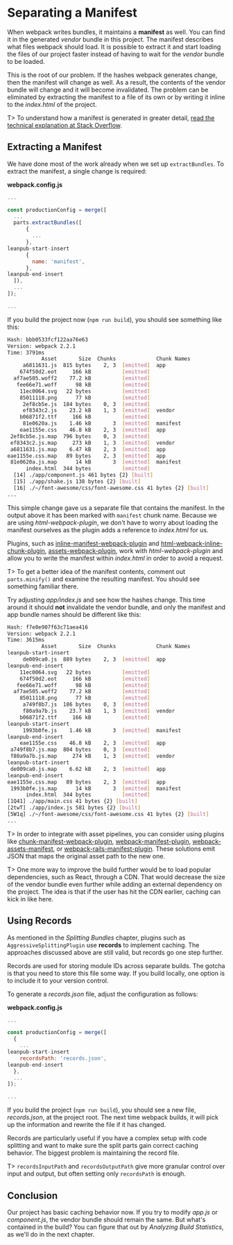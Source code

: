 # Separating a Manifest

When webpack writes bundles, it maintains a **manifest** as well. You can find it in the generated *vendor* bundle in this project. The manifest describes what files webpack should load. It is possible to extract it and start loading the files of our project faster instead of having to wait for the *vendor* bundle to be loaded.

This is the root of our problem. If the hashes webpack generates change, then the manifest will change as well. As a result, the contents of the vendor bundle will change and it will become invalidated. The problem can be eliminated by extracting the manifest to a file of its own or by writing it inline to the *index.html* of the project.

T> To understand how a manifest is generated in greater detail, [read the technical explanation at Stack Overflow](https://stackoverflow.com/questions/39548175/can-someone-explain-webpacks-commonschunkplugin/39600793).

## Extracting a Manifest

We have done most of the work already when we set up `extractBundles`. To extract the manifest, a single change is required:

**webpack.config.js**

```javascript
...

const productionConfig = merge([
  ...
  parts.extractBundles([
      {
        ...
      },
leanpub-start-insert
      {
        name: 'manifest',
      },
leanpub-end-insert
  ]),
  ...
]);

...
```

If you build the project now (`npm run build`), you should see something like this:

```bash
Hash: bbb0533fcf122aa76e63
Version: webpack 2.2.1
Time: 3791ms
           Asset       Size  Chunks             Chunk Names
     a6811631.js  815 bytes    2, 3  [emitted]  app
    674f50d2.eot     166 kB          [emitted]
  af7ae505.woff2    77.2 kB          [emitted]
   fee66e71.woff      98 kB          [emitted]
    11ec0064.svg   22 bytes          [emitted]
    85011118.png      77 kB          [emitted]
     2ef8cb5e.js  184 bytes    0, 3  [emitted]
     ef8343c2.js    23.2 kB    1, 3  [emitted]  vendor
    b06871f2.ttf     166 kB          [emitted]
     81e0620a.js    1.46 kB       3  [emitted]  manifest
    eae1155e.css    46.8 kB    2, 3  [emitted]  app
 2ef8cb5e.js.map  796 bytes    0, 3  [emitted]
 ef8343c2.js.map     273 kB    1, 3  [emitted]  vendor
 a6811631.js.map    6.47 kB    2, 3  [emitted]  app
eae1155e.css.map   89 bytes    2, 3  [emitted]  app
 81e0620a.js.map      14 kB       3  [emitted]  manifest
      index.html  344 bytes          [emitted]
  [14] ./app/component.js 461 bytes {2} [built]
  [15] ./app/shake.js 138 bytes {2} [built]
  [16] ./~/font-awesome/css/font-awesome.css 41 bytes {2} [built]
...
```

This simple change gave us a separate file that contains the manifest. In the output above it has been marked with `manifest` chunk name. Because we are using *html-webpack-plugin*, we don't have to worry about loading the manifest ourselves as the plugin adds a reference to *index.html* for us.

Plugins, such as [inline-manifest-webpack-plugin](https://www.npmjs.com/package/inline-manifest-webpack-plugin) and [html-webpack-inline-chunk-plugin](https://www.npmjs.com/package/html-webpack-inline-chunk-plugin), [assets-webpack-plugin](https://www.npmjs.com/package/assets-webpack-plugin), work with *html-webpack-plugin* and allow you to write the manifest within *index.html* in order to avoid a request.

T> To get a better idea of the manifest contents, comment out `parts.minify()` and examine the resulting manifest. You should see something familiar there.

Try adjusting *app/index.js* and see how the hashes change. This time around it should **not** invalidate the vendor bundle, and only the manifest and app bundle names should be different like this:

```bash
Hash: f7e0e907f63c71aea416
Version: webpack 2.2.1
Time: 3615ms
           Asset       Size  Chunks             Chunk Names
leanpub-start-insert
     de009ca0.js  889 bytes    2, 3  [emitted]  app
leanpub-end-insert
    11ec0064.svg   22 bytes          [emitted]
    674f50d2.eot     166 kB          [emitted]
   fee66e71.woff      98 kB          [emitted]
  af7ae505.woff2    77.2 kB          [emitted]
    85011118.png      77 kB          [emitted]
     a749f8b7.js  186 bytes    0, 3  [emitted]
     f80a9a7b.js    23.7 kB    1, 3  [emitted]  vendor
    b06871f2.ttf     166 kB          [emitted]
leanpub-start-insert
     1993b0fe.js    1.46 kB       3  [emitted]  manifest
leanpub-end-insert
    eae1155e.css    46.8 kB    2, 3  [emitted]  app
 a749f8b7.js.map  804 bytes    0, 3  [emitted]
 f80a9a7b.js.map     274 kB    1, 3  [emitted]  vendor
leanpub-start-insert
 de009ca0.js.map    6.62 kB    2, 3  [emitted]  app
leanpub-end-insert
eae1155e.css.map   89 bytes    2, 3  [emitted]  app
 1993b0fe.js.map      14 kB       3  [emitted]  manifest
      index.html  344 bytes          [emitted]
[1Q41] ./app/main.css 41 bytes {2} [built]
[2twT] ./app/index.js 581 bytes {2} [built]
[5W1q] ./~/font-awesome/css/font-awesome.css 41 bytes {2} [built]
...
```

T> In order to integrate with asset pipelines, you can consider using plugins like [chunk-manifest-webpack-plugin](https://www.npmjs.com/package/chunk-manifest-webpack-plugin), [webpack-manifest-plugin](https://www.npmjs.com/package/webpack-manifest-plugin), [webpack-assets-manifest](https://www.npmjs.com/package/webpack-assets-manifest), or [webpack-rails-manifest-plugin](https://www.npmjs.com/package/webpack-rails-manifest-plugin). These solutions emit JSON that maps the original asset path to the new one.

T> One more way to improve the build further would be to load popular dependencies, such as React, through a CDN. That would decrease the size of the vendor bundle even further while adding an external dependency on the project. The idea is that if the user has hit the CDN earlier, caching can kick in like here.

## Using Records

As mentioned in the *Splitting Bundles* chapter, plugins such as `AggressiveSplittingPlugin` use **records** to implement caching. The approaches discussed above are still valid, but records go one step further.

Records are used for storing module IDs across separate builds. The gotcha is that you need to store this file some way. If you build locally, one option is to include it to your version control.

To generate a *records.json* file, adjust the configuration as follows:

**webpack.config.js**

```javascript
...

const productionConfig = merge([
  {
    ...
leanpub-start-insert
    recordsPath: 'records.json',
leanpub-end-insert
  },
  ...
]);

...
```

If you build the project (`npm run build`), you should see a new file, *records.json*, at the project root. The next time webpack builds, it will pick up the information and rewrite the file if it has changed.

Records are particularly useful if you have a complex setup with code splitting and want to make sure the split parts gain correct caching behavior. The biggest problem is maintaining the record file.

T> `recordsInputPath` and `recordsOutputPath` give more granular control over input and output, but often setting only `recordsPath` is enough.

## Conclusion

Our project has basic caching behavior now. If you try to modify *app.js* or *component.js*, the vendor bundle should remain the same. But what's contained in the build? You can figure that out by *Analyzing Build Statistics*, as we'll do in the next chapter.
